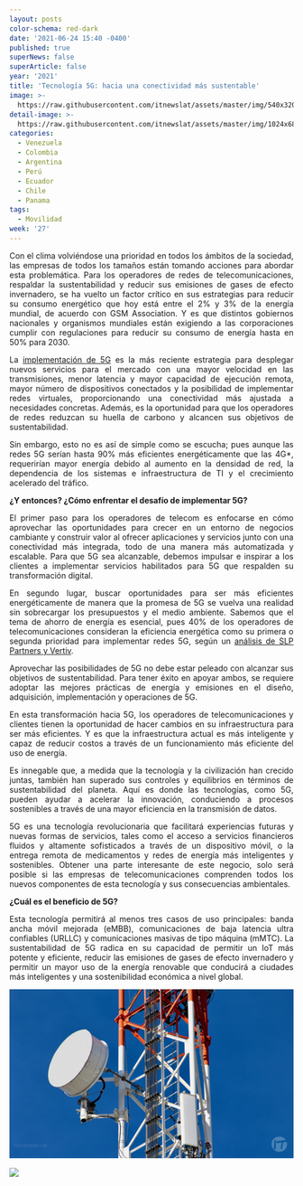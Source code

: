 ```yaml
---
layout: posts
color-schema: red-dark
date: '2021-06-24 15:40 -0400'
published: true
superNews: false
superArticle: false
year: '2021'
title: 'Tecnología 5G: hacia una conectividad más sustentable'
image: >-
  https://raw.githubusercontent.com/itnewslat/assets/master/img/540x320/Telecomunicacion-p.jpg
detail-image: >-
  https://raw.githubusercontent.com/itnewslat/assets/master/img/1024x680/Telecomunicacion-g.jpg
categories:
  - Venezuela
  - Colombia
  - Argentina
  - Perú
  - Ecuador
  - Chile
  - Panama
tags:
  - Movilidad
week: '27'
---
```

<p style="text-align: justify;">Con el clima volviéndose una prioridad en todos los ámbitos de la sociedad, las empresas de todos los tamaños están tomando acciones para abordar esta problemática. Para los operadores de redes de telecomunicaciones, respaldar la sustentabilidad y reducir sus emisiones de gases de efecto invernadero, se ha vuelto un factor crítico en sus estrategias para reducir su consumo energético que hoy está entre el 2% y 3% de la energía mundial, de acuerdo con GSM Association. Y es que distintos gobiernos nacionales y organismos mundiales están exigiendo a las corporaciones cumplir con regulaciones para reducir su consumo de energía hasta en 50% para 2030.</p>
<p style="text-align: justify;">La <a href="https://www.vertiv.com/es-latam/solutions/learn-about/the-power-of-5g/">implementación de 5G</a> es la más reciente estrategia para desplegar nuevos servicios para el mercado con una mayor velocidad en las transmisiones, menor latencia y mayor capacidad de ejecución remota, mayor número de dispositivos conectados y la posibilidad de implementar redes virtuales, proporcionando una conectividad más ajustada a necesidades concretas. Además, es la oportunidad para que los operadores de redes reduzcan su huella de carbono y alcancen sus objetivos de sustentabilidad.</p>
<p style="text-align: justify;">Sin embargo, esto no es así de simple como se escucha; pues aunque las redes 5G serían hasta 90% más eficientes energéticamente que las 4G*, requerirían mayor energía debido al aumento en la densidad de red, la dependencia de los sistemas e infraestructura de TI y el crecimiento acelerado del tráfico.</p>
<p style="text-align: justify;"><strong>¿Y entonces? ¿Cómo enfrentar el desafío de implementar 5G?</strong></p>
<p style="text-align: justify;">El primer paso para los operadores de telecom es enfocarse en cómo aprovechar las oportunidades para crecer en un entorno de negocios cambiante y construir valor al ofrecer aplicaciones y servicios junto con una conectividad más integrada, todo de una manera más automatizada y escalable. Para que 5G sea alcanzable, debemos impulsar e inspirar a los clientes a implementar servicios habilitados para 5G que respalden su transformación digital.</p>
<p style="text-align: justify;">En segundo lugar, buscar oportunidades para ser más eficientes energéticamente de manera que la promesa de 5G se vuelva una realidad sin sobrecargar los presupuestos y el medio ambiente. Sabemos que el tema de ahorro de energía es esencial, pues 40% de los operadores de telecomunicaciones consideran la eficiencia energética como su primera o segunda prioridad para implementar redes 5G, según un <a href="https://www.vertiv.com/4912aa/globalassets/documents/reports/2021-02_why_energy_management_is_critical_to_5g_success_-_final_323158_0.pdf">análisis de SLP Partners y Vertiv</a>.</p>
<p style="text-align: justify;">Aprovechar las posibilidades de 5G no debe estar peleado con alcanzar sus objetivos de sustentabilidad. Para tener éxito en apoyar ambos, se requiere adoptar las mejores prácticas de energía y emisiones en el diseño, adquisición, implementación y operaciones de 5G.</p>
<p style="text-align: justify;">En esta transformación hacia 5G, los operadores de telecomunicaciones y clientes tienen la oportunidad de hacer cambios en su infraestructura para ser más eficientes. Y es que la infraestructura actual es más inteligente y capaz de reducir costos a través de un funcionamiento más eficiente del uso de energía.</p>
<p style="text-align: justify;">Es innegable que, a medida que la tecnología y la civilización han crecido juntas, también han superado sus controles y equilibrios en términos de sustentabilidad del planeta. Aquí es donde las tecnologías, como 5G, pueden ayudar a acelerar la innovación, conduciendo a procesos sostenibles a través de una mayor eficiencia en la transmisión de datos.</p>
<p style="text-align: justify;">5G es una tecnología revolucionaria que facilitará experiencias futuras y nuevas formas de servicios, tales como el acceso a servicios financieros fluidos y altamente sofisticados a través de un dispositivo móvil, o la entrega remota de medicamentos y redes de energía más inteligentes y sostenibles. Obtener una parte interesante de este negocio, solo será posible si las empresas de telecomunicaciones comprenden todos los nuevos componentes de esta tecnología y sus consecuencias ambientales.</p>
<p style="text-align: justify;"><strong>¿Cuál es el beneficio de 5G?</strong></p>
<p style="text-align: justify;">Esta tecnología permitirá al menos tres casos de uso principales: banda ancha móvil mejorada (eMBB), comunicaciones de baja latencia ultra confiables (URLLC) y comunicaciones masivas de tipo máquina (mMTC). La sustentabilidad de 5G radica en su capacidad de permitir un IoT más potente y eficiente, reducir las emisiones de gases de efecto invernadero y permitir un mayor uso de la energía renovable que conducirá a ciudades más inteligentes y una sostenibilidad económica a nivel global.</p>

![](https://raw.githubusercontent.com/itnewslat/assets/master/img/540x320/Telecomunicacion-p.jpg)

<img src="https://tracker.metricool.com/c3po.jpg?hash=56f88a41e39ab42c063cc51676587a04"/>